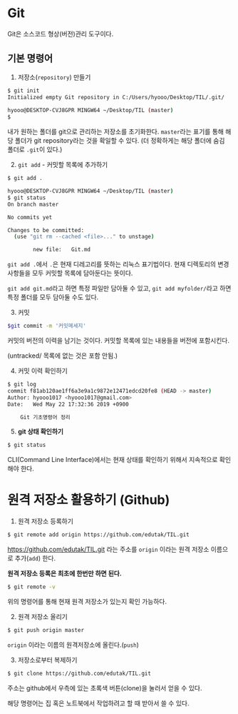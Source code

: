 # Git

Git은 소스코드 형상(버전)관리 도구이다.



## 기본 명령어

1.  저장소(`repository`) 만들기

   ```bash
   $ git init
   Initialized empty Git repository in C:/Users/hyooo/Desktop/TIL/.git/
      
   hyooo@DESKTOP-CVJ8GPR MINGW64 ~/Desktop/TIL (master)
   $
   ```

   내가 원하는 폴더를 git으로 관리하는 저장소를 초기화한다. `master`라는 표기를 통해 해당 폴더가 git repository라는 것을 확일할 수 있다. (더 정확하게는 해당 폴더에 숨김 폴더로 `.git`이 있다.)

2.  `git add` - 커밋할 목록에 추가하기

   ```bash
   $ git add .
   
   hyooo@DESKTOP-CVJ8GPR MINGW64 ~/Desktop/TIL (master)
   $ git status
   On branch master
   
   No commits yet
   
   Changes to be committed:
     (use "git rm --cached <file>..." to unstage)
   
           new file:   Git.md
   ```

   ```git add .```에서 ```.```은 현재 디레고리를 뜻하는 리눅스 표기법이다. 현재 디렉토리의 변경 사항들을 모두 커밋할 목록에 담아둔다는 뜻이다.

   ```git add git.md```라고 하면  특정 파일만 담아둘 수 있고, ```git add myfolder/```라고 하면 특정 폴더를 모두 담아둘 수도 있다.

3.  커밋

   ```bash
   $git commit -m '커밋메세지'
   ```

   커밋의 버전의 이력을 남기는 것이다. 커밋할 목록에 있는 내용들을 버전에 포함시킨다.

   (untracked/ 목록에 없는 것은 포함 안됨.)

4.  커밋 이력 확인하기

   ```bash
   $ git log
   commit f81ab120ae1ff6a3e9a1c9872e12471edcd20fe8 (HEAD -> master)
   Author: hyooo1017 <hyooo1017@gmail.com>
   Date:   Wed May 22 17:32:36 2019 +0900
   
       Git 기초명령어 정리
   ```

5.  **git 상태 확인하기**

   ```bash
   $ git status
   ```

   CLI(Command Line Interface)에서는 현재 상태를 확인하기 위해서 지속적으로 확인해야 한다.



# 원격 저장소 활용하기 (Github)

1.  원격 저장소 등록하기

   ```bash
   $ git remote add origin https://github.com/edutak/TIL.git
   ```

   <https://github.com/edutak/TIL.git> 라는 주소를 `origin` 이라는 원격 저장소 이름으로 추가(`add`) 한다.

   **원격 저장소 등록은 최초에 한번만 하면 된다.**

   ```bash
   $ git remote -v
   ```

   위의 명령어를 통해 현재 원격 저장소가 있는지 확인 가능하다.

2.  원격 저장소 올리기

   ```bash
   $ git push origin master
   ```

   `origin` 이라는 이름의 원격저장소에 올린다.(`push`)

3.  저장소로부터 복제하기

   ```bash
   $ git clone https://github.com/edutak/TIL.git
   ```

   주소는 github에서 우측에 있는 초록색 버튼(clone)을 눌러서 얻을 수 있다.

   해당 명령어는 집 혹은 노트북에서 작업하려고 할 때 받아서 쓸 수 있다.